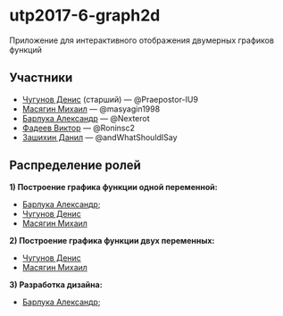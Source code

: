 # utp2017-6-graph2d
Приложение для интерактивного отображения двумерных графиков функций

## Участники
* [Чугунов Денис](https://github.com/Praepostor-IU9) (старший) — @Praepostor-IU9
* [Масягин Михаил](https://github.com/masyagin1998) — @masyagin1998
* [Барлука Александр](https://github.com/Nexterot) — @Nexterot
* [Фадеев Виктор](https://github.com/Roninsc2) — @Roninsc2
* [Зашихин Данил](https://github.com/andWhatShouldISay) — @andWhatShouldISay

## Распределение ролей
**1) Построение графика функции одной переменной:**
  * [Барлука Александр](https://github.com/Nexterot);
  * [Чугунов Денис](https://github.com/Praepostor-IU9)
  * [Масягин Михаил](https://github.com/masyagin1998)
  
**2) Построение графика функции двух переменных:**
  * [Чугунов Денис](https://github.com/Praepostor-IU9)
  * [Масягин Михаил](https://github.com/masyagin1998)
    
**3) Разработка дизайна:**
  * [Барлука Александр](https://github.com/Nexterot);
